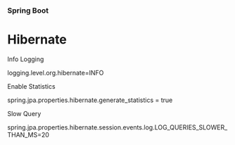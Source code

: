 ### Spring Boot

# Hibernate

Info Logging

logging.level.org.hibernate=INFO

Enable Statistics

spring.jpa.properties.hibernate.generate_statistics = true

Slow Query

spring.jpa.properties.hibernate.session.events.log.LOG_QUERIES_SLOWER_THAN_MS=20
